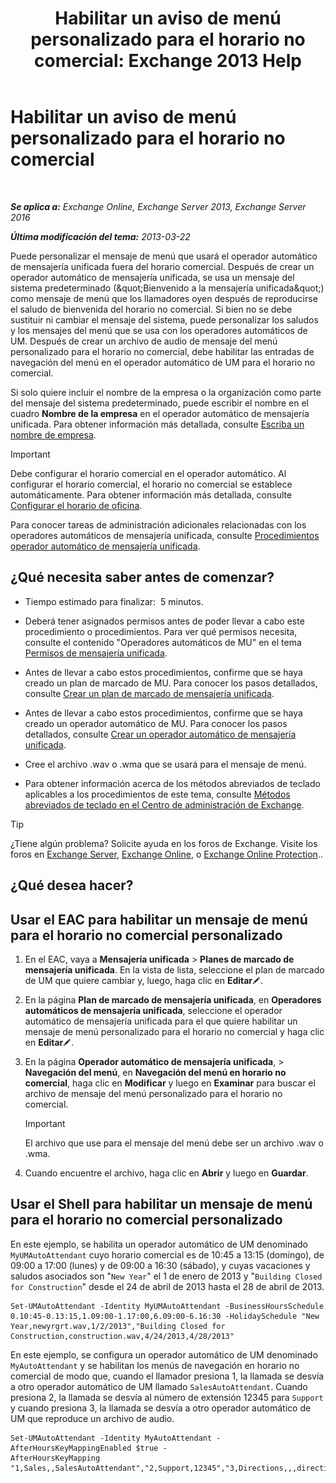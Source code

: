 ﻿---
title: 'Habilitar un aviso de menú personalizado para el horario no comercial: Exchange 2013 Help'
TOCTitle: Habilitar un aviso de menú personalizado para el horario no comercial
ms:assetid: 094c50b2-072b-4929-aaf8-f7db5b19e9b6
ms:mtpsurl: https://technet.microsoft.com/es-es/library/Bb266919(v=EXCHG.150)
ms:contentKeyID: 50556737
ms.date: 05/22/2018
mtps_version: v=EXCHG.150
ms.translationtype: MT
---

# Habilitar un aviso de menú personalizado para el horario no comercial

 

_**Se aplica a:** Exchange Online, Exchange Server 2013, Exchange Server 2016_

_**Última modificación del tema:** 2013-03-22_

Puede personalizar el mensaje de menú que usará el operador automático de mensajería unificada fuera del horario comercial. Después de crear un operador automático de mensajería unificada, se usa un mensaje del sistema predeterminado (\&quot;Bienvenido a la mensajería unificada\&quot;) como mensaje de menú que los llamadores oyen después de reproducirse el saludo de bienvenida del horario no comercial. Si bien no se debe sustituir ni cambiar el mensaje del sistema, puede personalizar los saludos y los mensajes del menú que se usa con los operadores automáticos de UM. Después de crear un archivo de audio de mensaje del menú personalizado para el horario no comercial, debe habilitar las entradas de navegación del menú en el operador automático de UM para el horario no comercial.

Si solo quiere incluir el nombre de la empresa o la organización como parte del mensaje del sistema predeterminado, puede escribir el nombre en el cuadro **Nombre de la empresa** en el operador automático de mensajería unificada. Para obtener información más detallada, consulte [Escriba un nombre de empresa](enter-a-business-name-exchange-2013-help.md).


> [!IMPORTANT]
> Debe configurar el horario comercial en el operador automático. Al configurar el horario comercial, el horario no comercial se establece automáticamente. Para obtener información más detallada, consulte <A href="configure-business-hours-exchange-2013-help.md">Configurar el horario de oficina</A>.



Para conocer tareas de administración adicionales relacionadas con los operadores automáticos de mensajería unificada, consulte [Procedimientos operador automático de mensajería unificada](um-auto-attendant-procedures-exchange-2013-help.md).

## ¿Qué necesita saber antes de comenzar?

  - Tiempo estimado para finalizar:  5 minutos.

  - Deberá tener asignados permisos antes de poder llevar a cabo este procedimiento o procedimientos. Para ver qué permisos necesita, consulte el contenido "Operadores automáticos de MU" en el tema [Permisos de mensajería unificada](unified-messaging-permissions-exchange-2013-help.md).

  - Antes de llevar a cabo estos procedimientos, confirme que se haya creado un plan de marcado de MU. Para conocer los pasos detallados, consulte [Crear un plan de marcado de mensajería unificada](create-a-um-dial-plan-exchange-2013-help.md).

  - Antes de llevar a cabo estos procedimientos, confirme que se haya creado un operador automático de MU. Para conocer los pasos detallados, consulte [Crear un operador automático de mensajería unificada](create-a-um-auto-attendant-exchange-2013-help.md).

  - Cree el archivo .wav o .wma que se usará para el mensaje de menú.

  - Para obtener información acerca de los métodos abreviados de teclado aplicables a los procedimientos de este tema, consulte [Métodos abreviados de teclado en el Centro de administración de Exchange](keyboard-shortcuts-in-the-exchange-admin-center-exchange-online-protection-help.md).


> [!TIP]
> ¿Tiene algún problema? Solicite ayuda en los foros de Exchange. Visite los foros en <A href="https://go.microsoft.com/fwlink/p/?linkid=60612">Exchange Server</A>, <A href="https://go.microsoft.com/fwlink/p/?linkid=267542">Exchange Online</A>, o <A href="https://go.microsoft.com/fwlink/p/?linkid=285351">Exchange Online Protection</A>..



## ¿Qué desea hacer?

## Usar el EAC para habilitar un mensaje de menú para el horario no comercial personalizado

1.  En el EAC, vaya a **Mensajería unificada** \> **Planes de marcado de mensajería unificada**. En la vista de lista, seleccione el plan de marcado de UM que quiere cambiar y, luego, haga clic en **Editar**![Icono Editar](images/Bb124582.6f53ccb2-1f13-4c02-bea0-30690e6ea71d(EXCHG.150).gif "Icono Editar").

2.  En la página **Plan de marcado de mensajería unificada**, en **Operadores automáticos de mensajería unificada**, seleccione el operador automático de mensajería unificada para el que quiere habilitar un mensaje de menú personalizado para el horario no comercial y haga clic en **Editar**![Icono Editar](images/Bb124582.6f53ccb2-1f13-4c02-bea0-30690e6ea71d(EXCHG.150).gif "Icono Editar").

3.  En la página **Operador automático de mensajería unificada**, \> **Navegación del menú**, en **Navegación del menú en horario no comercial**, haga clic en **Modificar** y luego en **Examinar** para buscar el archivo de mensaje del menú personalizado para el horario no comercial.
    

    > [!IMPORTANT]
    > El archivo que use para el mensaje del menú debe ser un archivo .wav o .wma.



4.  Cuando encuentre el archivo, haga clic en **Abrir** y luego en **Guardar**.

## Usar el Shell para habilitar un mensaje de menú para el horario no comercial personalizado

En este ejemplo, se habilita un operador automático de UM denominado `MyUMAutoAttendant` cuyo horario comercial es de 10:45 a 13:15 (domingo), de 09:00 a 17:00 (lunes) y de 09:00 a 16:30 (sábado), y cuyas vacaciones y saludos asociados son "`New Year`" el 1 de enero de 2013 y "`Building Closed for Construction`" desde el 24 de abril de 2013 hasta el 28 de abril de 2013.

    Set-UMAutoAttendant -Identity MyUMAutoAttendant -BusinessHoursSchedule 0.10:45-0.13:15,1.09:00-1.17:00,6.09:00-6.16:30 -HolidaySchedule "New Year,newyrgrt.wav,1/2/2013","Building Closed for Construction,construction.wav,4/24/2013,4/28/2013"

En este ejemplo, se configura un operador automático de UM denominado `MyAutoAttendant` y se habilitan los menús de navegación en horario no comercial de modo que, cuando el llamador presiona 1, la llamada se desvía a otro operador automático de UM llamado `SalesAutoAttendant`. Cuando presiona 2, la llamada se desvía al número de extensión 12345 para `Support` y cuando presiona 3, la llamada se desvía a otro operador automático de UM que reproduce un archivo de audio.

    Set-UMAutoAttendant -Identity MyAutoAttendant - 
    AfterHoursKeyMappingEnabled $true -
    AfterHoursKeyMapping "1,Sales,,SalesAutoAttendant","2,Support,12345","3,Directions,,,directions.wav"

